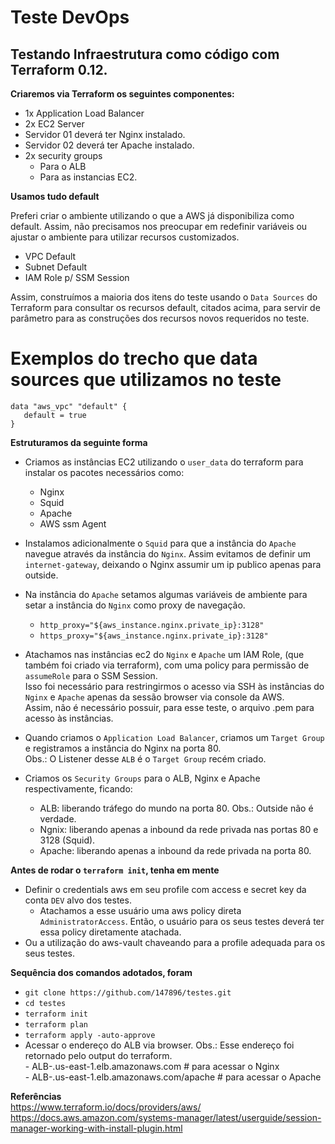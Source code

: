 # Teste DevOps

## Testando Infraestrutura como código com Terraform 0.12.

**Criaremos via Terraform os seguintes componentes:**   

* 1x Application Load Balancer  
* 2x EC2 Server  
* Servidor 01 deverá ter Nginx instalado.  
* Servidor 02 deverá ter Apache instalado.  
* 2x security groups  
  - Para o ALB  
  - Para as instancias EC2.  

**Usamos tudo default**  

Preferi criar o ambiente utilizando o que a AWS já disponibiliza como default. Assim, não precisamos nos preocupar em redefinir variáveis ou ajustar o ambiente para utilizar recursos customizados.      

* VPC Default
* Subnet Default
* IAM Role p/ SSM Session  

Assim, construímos a maioria dos itens do teste usando o `Data Sources` do Terraform para consultar os recursos default, citados acima, para servir de parâmetro para as construções dos recursos novos requeridos no teste.  

# Exemplos do trecho que data sources que utilizamos no teste  

```
data "aws_vpc" "default" {
   default = true
}
```  

**Estruturamos da seguinte forma**

- Criamos as instâncias EC2 utilizando o `user_data` do terraform para instalar os pacotes necessários como:  
  * Nginx  
  * Squid
  * Apache  
  * AWS ssm Agent  

- Instalamos adicionalmente o `Squid` para que a instância do `Apache` navegue através da instância do `Nginx`. Assim evitamos de definir um `internet-gateway`, deixando o Nginx assumir um ip publico apenas para outside.  

- Na instância do `Apache` setamos algumas variáveis de ambiente para setar a instância do `Nginx` como proxy de navegação.  
  * `http_proxy="${aws_instance.nginx.private_ip}:3128"`  
  * `https_proxy="${aws_instance.nginx.private_ip}:3128"`  

- Atachamos nas instâncias ec2 do `Nginx` e `Apache` um IAM Role, (que também foi criado via terraform), com uma policy para permissão de `assumeRole` para o SSM Session.  
Isso foi necessário para restringirmos o acesso via SSH às instâncias do `Nginx` e `Apache` apenas da sessão browser via console da AWS.  
Assim, não é necessário possuir, para esse teste, o arquivo .pem para acesso às instâncias.  

- Quando criamos o `Application Load Balancer`, criamos um `Target Group` e registramos a instância do Nginx na porta 80.  
Obs.: O Listener desse `ALB` é o `Target Group` recém criado.   

- Criamos os `Security Groups` para o ALB, Nginx e Apache respectivamente, ficando:   
  * ALB: liberando tráfego do mundo na porta 80. Obs.: Outside não é verdade.   
  * Ngnix: liberando apenas a inbound da rede privada nas portas 80 e 3128 (Squid).   
  * Apache: liberando apenas a inbound da rede privada na porta 80.   

**Antes de rodar o `terraform init`, tenha em mente**  

  - Definir o credentials aws em seu profile com access e secret key da conta `DEV` alvo dos testes.
    - Atachamos a esse usuário uma aws policy direta `AdministratorAccess`. Então, o usuário para os seus testes deverá ter essa policy diretamente atachada.   
  - Ou a utilização do aws-vault chaveando para a profile adequada para os seus testes.   

**Sequência dos comandos adotados, foram**   

  - `git clone https://github.com/147896/testes.git`    
  -  `cd testes`  
  - `terraform init`  
  - `terraform plan`  
  - `terraform apply -auto-approve`  
  -  Acessar o endereço do ALB via browser. Obs.: Esse endereço foi retornado pelo output do terraform.  
    - ALB-<number>.us-east-1.elb.amazonaws.com # para acessar o Nginx  
    -  ALB-<number>.us-east-1.elb.amazonaws.com/apache # para acessar o Apache   

**Referências**  
https://www.terraform.io/docs/providers/aws/  
https://docs.aws.amazon.com/systems-manager/latest/userguide/session-manager-working-with-install-plugin.html  


